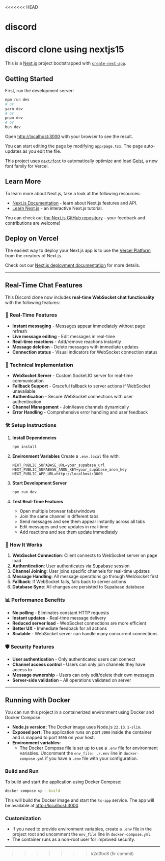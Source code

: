 <<<<<<< HEAD
# discord
discord clone using nextjs15
=======
This is a [Next.js](https://nextjs.org) project bootstrapped with [`create-next-app`](https://nextjs.org/docs/app/api-reference/cli/create-next-app).

## Getting Started

First, run the development server:

```bash
npm run dev
# or
yarn dev
# or
pnpm dev
# or
bun dev
```

Open [http://localhost:3000](http://localhost:3000) with your browser to see the result.

You can start editing the page by modifying `app/page.tsx`. The page auto-updates as you edit the file.

This project uses [`next/font`](https://nextjs.org/docs/app/building-your-application/optimizing/fonts) to automatically optimize and load [Geist](https://vercel.com/font), a new font family for Vercel.

## Learn More

To learn more about Next.js, take a look at the following resources:

- [Next.js Documentation](https://nextjs.org/docs) - learn about Next.js features and API.
- [Learn Next.js](https://nextjs.org/learn) - an interactive Next.js tutorial.

You can check out [the Next.js GitHub repository](https://github.com/vercel/next.js) - your feedback and contributions are welcome!

## Deploy on Vercel

The easiest way to deploy your Next.js app is to use the [Vercel Platform](https://vercel.com/new?utm_medium=default-template&filter=next.js&utm_source=create-next-app&utm_campaign=create-next-app-readme) from the creators of Next.js.

Check out our [Next.js deployment documentation](https://nextjs.org/docs/app/building-your-application/deploying) for more details.

---

## Real-Time Chat Features

This Discord clone now includes **real-time WebSocket chat functionality** with the following features:

### 🚀 Real-Time Features
- **Instant messaging** - Messages appear immediately without page refresh
- **Live message editing** - Edit messages in real-time
- **Real-time reactions** - Add/remove reactions instantly
- **Message deletion** - Delete messages with immediate updates
- **Connection status** - Visual indicators for WebSocket connection status

### 🔧 Technical Implementation
- **WebSocket Server** - Custom Socket.IO server for real-time communication
- **Fallback Support** - Graceful fallback to server actions if WebSocket unavailable
- **Authentication** - Secure WebSocket connections with user authentication
- **Channel Management** - Join/leave channels dynamically
- **Error Handling** - Comprehensive error handling and user feedback

### 🛠️ Setup Instructions

1. **Install Dependencies**
   ```bash
   npm install
   ```

2. **Environment Variables**
   Create a `.env.local` file with:
   ```env
   NEXT_PUBLIC_SUPABASE_URL=your_supabase_url
   NEXT_PUBLIC_SUPABASE_ANON_KEY=your_supabase_anon_key
   NEXT_PUBLIC_APP_URL=http://localhost:3000
   ```

3. **Start Development Server**
   ```bash
   npm run dev
   ```

4. **Test Real-Time Features**
   - Open multiple browser tabs/windows
   - Join the same channel in different tabs
   - Send messages and see them appear instantly across all tabs
   - Edit messages and see updates in real-time
   - Add reactions and see them update immediately

### 🔄 How It Works

1. **WebSocket Connection**: Client connects to WebSocket server on page load
2. **Authentication**: User authenticates via Supabase session
3. **Channel Joining**: User joins specific channels for real-time updates
4. **Message Handling**: All message operations go through WebSocket first
5. **Fallback**: If WebSocket fails, falls back to server actions
6. **Database Sync**: All changes are persisted to Supabase database

### 📊 Performance Benefits

- **No polling** - Eliminates constant HTTP requests
- **Instant updates** - Real-time message delivery
- **Reduced server load** - WebSocket connections are more efficient
- **Better UX** - Immediate feedback for all actions
- **Scalable** - WebSocket server can handle many concurrent connections

### 🛡️ Security Features

- **User authentication** - Only authenticated users can connect
- **Channel access control** - Users can only join channels they have access to
- **Message ownership** - Users can only edit/delete their own messages
- **Server-side validation** - All operations validated on server

---

## Running with Docker

You can run this project in a containerized environment using Docker and Docker Compose.

- **Node.js version:** The Docker image uses Node.js `22.13.1-slim`.
- **Exposed port:** The application runs on port `3000` inside the container and is mapped to port `3000` on your host.
- **Environment variables:**
  - The Docker Compose file is set up to use a `.env` file for environment variables. Uncomment the `env_file: ./.env` line in `docker-compose.yml` if you have a `.env` file with your configuration.

### Build and Run

To build and start the application using Docker Compose:

```bash
docker compose up --build
```

This will build the Docker image and start the `ts-app` service. The app will be available at [http://localhost:3000](http://localhost:3000).

### Customization

- If you need to provide environment variables, create a `.env` file in the project root and uncomment the `env_file` line in `docker-compose.yml`.
- The container runs as a non-root user for improved security.

---
>>>>>>> b2d3bc8 (fir commit)
